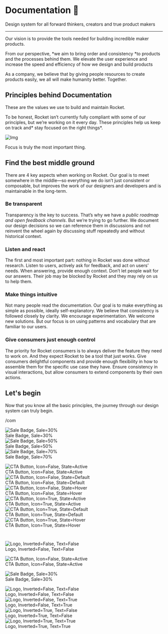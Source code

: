 
# Documentation 🚀

Design system for all forward thinkers, creators and true product makers

---

Our vision is to provide the tools needed for building incredible maker products.

From our perspective, *we aim to bring order and consistency *to products and the processes behind them. We elevate the user experience and increase the speed and efficiency of how we design and build products

As a company, we believe that by giving people resources to create products easily, we all will make humanity better. Together.

## Principles behind Documentation

These are the values we use to build and maintain Rocket.

To be honest, Rocket isn’t currently fully compliant with some of our principles, but we’re working on it every day. These principles help us keep on track and* stay focused on the right things*.

![Img](https://studio-assets.supernova.io/design-systems/14533/9289758a-6300-472a-bbc6-a57098081abf.jpeg)

Focus is truly the most important thing.

## Find the best middle ground

There are 4 key aspects when working on Rocket. Our goal is to meet somewhere in the middle—so everything we do isn’t just consistent or composable, but improves the work of our designers and developers and is maintainable in the long-term.

### Be transparent

Transparency is the key to success. That’s why we have a *public roadmap and open feedback channels*. But we’re trying to go further. We document our design decisions so we can reference them in discussions and not reinvent the wheel again by discussing stuff repeatedly and without historical context.

### Listen and react

The first and most important part: nothing in Rocket was done without research. Listen to users, actively ask for feedback, and act on users’ needs. When answering, provide enough context. Don’t let people wait for our answers. Their job may be blocked by Rocket and they may rely on us to help them.

### Make things intuitive

Not many people read the documentation. Our goal is to make everything as simple as possible, ideally self-explanatory. We believe that consistency is followed closely by clarity. We encourage experimentation. We welcome new solutions. But our focus is on using patterns and vocabulary that are familiar to our users.

### Give consumers just enough control

The priority for Rocket consumers is to always deliver the feature they need to work on. And they expect Rocket to be a tool that just works. Give consumers delightful components and provide enough flexibility in how to assemble them for the specific use case they have. Ensure consistency in visual interactions, but allow consumers to extend components by their own actions.

## Let's begin

Now that you know all the basic principles, the journey through our design system can truly begin.

/com

  
![Sale Badge, Sale=30%](https://studio-assets.supernova.io/design-systems/14533/23308107-09b3-421a-a52b-2fd0a5a26bdd.png)  
Sale Badge, Sale=30%  
![Sale Badge, Sale=50%](https://studio-assets.supernova.io/design-systems/14533/55c5c246-3ec4-4e8d-b196-86f75a5f3a7a.png)  
Sale Badge, Sale=50%  
![Sale Badge, Sale=70%](https://studio-assets.supernova.io/design-systems/14533/6ed9238c-3d48-406e-aab0-7f641013d438.png)  
Sale Badge, Sale=70%  


  
![CTA Button, Icon=False, State=Active](https://studio-assets.supernova.io/design-systems/14533/3165dec1-13e2-42cd-88f7-f9ef47d9ef1c.png)  
CTA Button, Icon=False, State=Active  
![CTA Button, Icon=False, State=Default](https://studio-assets.supernova.io/design-systems/14533/3d9aa6f5-0820-4395-9418-77bff0b53299.png)  
CTA Button, Icon=False, State=Default  
![CTA Button, Icon=False, State=Hover](https://studio-assets.supernova.io/design-systems/14533/111acf51-28b5-4ff7-b072-35909880b928.png)  
CTA Button, Icon=False, State=Hover  
![CTA Button, Icon=True, State=Active](https://studio-assets.supernova.io/design-systems/14533/517f66b6-0f15-49ce-a521-a04bbc629847.png)  
CTA Button, Icon=True, State=Active  
![CTA Button, Icon=True, State=Default](https://studio-assets.supernova.io/design-systems/14533/83d44d55-9ea3-4c0b-ab1b-26ccf721b32a.png)  
CTA Button, Icon=True, State=Default  
![CTA Button, Icon=True, State=Hover](https://studio-assets.supernova.io/design-systems/14533/aa09f152-9ce2-415e-ab25-928f6d87a4f8.png)  
CTA Button, Icon=True, State=Hover  


```javascript  
  
```

  
![Logo, Inverted=False, Text=False](https://studio-assets.supernova.io/design-systems/14533/869558ab-578a-4ee5-a6f3-968223ed730c.png)  
Logo, Inverted=False, Text=False  


  
  


  
![CTA Button, Icon=False, State=Active](https://studio-assets.supernova.io/design-systems/14533/3165dec1-13e2-42cd-88f7-f9ef47d9ef1c.png)  
CTA Button, Icon=False, State=Active  


  
![Sale Badge, Sale=30%](https://studio-assets.supernova.io/design-systems/14533/23308107-09b3-421a-a52b-2fd0a5a26bdd.png)  
Sale Badge, Sale=30%  


  
![Logo, Inverted=False, Text=False](https://studio-assets.supernova.io/design-systems/14533/869558ab-578a-4ee5-a6f3-968223ed730c.png)  
Logo, Inverted=False, Text=False  
![Logo, Inverted=False, Text=True](https://studio-assets.supernova.io/design-systems/14533/d50d1fa7-3f80-4360-ac3f-bc7af3b880ed.png)  
Logo, Inverted=False, Text=True  
![Logo, Inverted=True, Text=False](https://studio-assets.supernova.io/design-systems/14533/0bce9c91-c127-4c58-97b1-26850d7e3577.png)  
Logo, Inverted=True, Text=False  
![Logo, Inverted=True, Text=True](https://studio-assets.supernova.io/design-systems/14533/dc84f2ad-4b36-47e4-900d-2b619b12acf4.png)  
Logo, Inverted=True, Text=True  
